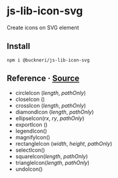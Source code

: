 # js-lib-icon-svg

Create icons on SVG element

## Install

```
npm i @buckneri/js-lib-icon-svg
```

## Reference · [Source](https://github.com/ibuckner/js-lib/blob/master/packages/js-lib-icon-svg/src/js-lib-icon-svg.ts)

* circleIcon (*length*, *pathOnly*) 
* closeIcon ()
* crossIcon (*length*, *pathOnly*)
* diamondIcon (*length*, *pathOnly*)
* ellipseIcon(*rx*, *ry*, *pathOnly*)
* exportIcon ()
* legendIcon()
* magnifyIcon()
* rectangleIcon (*width*, *height*, *pathOnly*)
* selectIcon()
* squareIcon(*length*, *pathOnly*)
* triangleIcon(*length*, *pathOnly*)
* undoIcon()